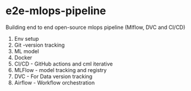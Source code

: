 # e2e-mlops-pipeline
Building end to end open-source mlops pipeline (Mlflow, DVC and CI/CD)

1. Env setup 
2. Git -version tracking
3. ML model
4. Docker
5. CI/CD - GitHub actions and cml iterative
6. MLFlow - model tracking and registry
7. DVC - For Data version tracking
8. Airflow - Workflow orchestration